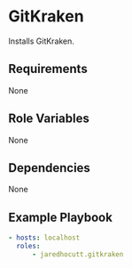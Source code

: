 # GitKraken

Installs GitKraken.

## Requirements

None

## Role Variables

None

## Dependencies

None

## Example Playbook

```yaml
- hosts: localhost
  roles:
      - jaredhocutt.gitkraken
```
